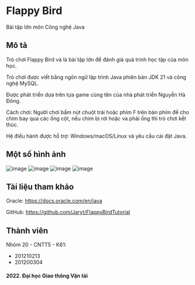 # Flappy Bird
Bài tập lớn môn Công nghệ Java

## Mô tả
Trò chơi Flappy Bird và là bài tập lớn để đánh giá quá trình học tập của môn học.

Trò chơi được viết bằng ngôn ngữ lập trình Java phiên bản JDK 21 và công nghệ MySQL.

Được phát triển dựa trên tựa game cùng tên của nhà phát triển Nguyễn Hà Đông.

Cách chơi: Người chơi bấm nút chuột trái hoặc phím F trên bàn phím để cho chim bay qua các ống cột, nếu chim bị rơi hoặc va phải ống thì trò chơi kết thúc.

Hệ điều hành được hỗ trợ: Windows/macOS/Linux và yêu cầu cài đặt Java.

## Một số hình ảnh
![image](https://user-images.githubusercontent.com/85392867/163222904-8208606e-437b-49d3-82a8-5036878faaa4.png)
![image](https://user-images.githubusercontent.com/85392867/163222919-453ff749-87b3-4332-86bd-4febf4a29e0c.png)
![image](https://user-images.githubusercontent.com/85392867/163222937-87d2853c-2694-4ed7-88c5-081bcb6bdde3.png)
![image](https://user-images.githubusercontent.com/85392867/163222942-2e2421c9-43d1-43f8-a909-5fc63c0513f7.png)

## Tài liệu tham khảo
Oracle: https://docs.oracle.com/en/java

GitHub: https://github.com/Jaryt/FlappyBirdTutorial

## Thành viên
Nhóm 20 - CNTT5 - K61:

 * 201210213
 * 201200304

#### 2022. Đại học Giao thông Vận tải
